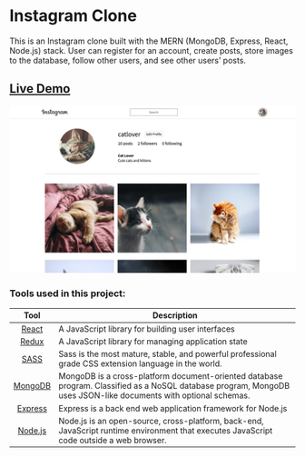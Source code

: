 # Instagram Clone

This is an Instagram clone built with the MERN (MongoDB, Express, React, Node.js) stack. User can register for an account, create posts, store images to the database, follow other users, and see other users’ posts.

## [Live Demo](https://hc-instagram-clone.herokuapp.com/)

<img src='https://raw.githubusercontent.com/chonhenry/new-portfolio/master/img/work-items/ig_clone.png' />

### Tools used in this project:

|                        Tool                         | Description                                                                                                                                                     |
| :-------------------------------------------------: | --------------------------------------------------------------------------------------------------------------------------------------------------------------- |
| [React](http://facebook.github.io/react/index.html) | A JavaScript library for building user interfaces                                                                                                               |
|           [Redux](https://redux.js.org/)            | A JavaScript library for managing application state                                                                                                             |
|           [SASS](https://sass-lang.com/)            | Sass is the most mature, stable, and powerful professional grade CSS extension language in the world.                                                           |
|         [MongoDB](https://www.mongodb.com/)         | MongoDB is a cross-platform document-oriented database program. Classified as a NoSQL database program, MongoDB uses JSON-like documents with optional schemas. |
|          [Express](https://expressjs.com/)          | Express is a back end web application framework for Node.js                                                                                                     |
|           [Node.js](https://nodejs.org/)            | Node.js is an open-source, cross-platform, back-end, JavaScript runtime environment that executes JavaScript code outside a web browser.                        |
